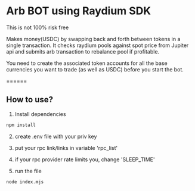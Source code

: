 # Arb BOT using Raydium SDK

This is not 100% risk free 

 
Makes money(USDC) by swapping back and forth between tokens in a single transaction. It checks raydium pools against spot price from Jupiter api and submits arb transaction to rebalance pool if profitable.

You need to create the associated token accounts for all the base currencies you want to trade (as well as USDC) before you start the bot.
 
 
======

## How to use?
1. Install dependencies
```sh
npm install
```

2. create .env file with your priv key

3. put your rpc link/links in variable 'rpc_list' 

4. if your rpc provider rate limits you, change 'SLEEP_TIME'

4. run the file
```sh
node index.mjs
```
